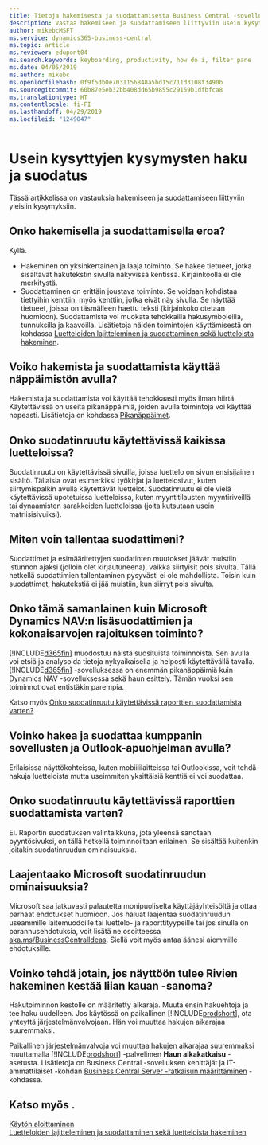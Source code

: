 ```yaml
---
title: Tietoja hakemisesta ja suodattamisesta Business Central -sovelluksessa
description: Vastaa hakemiseen ja suodattamiseen liittyviin usein kysyttyihin kysymyksiin.
author: mikebcMSFT
ms.service: dynamics365-business-central
ms.topic: article
ms.reviewer: edupont04
ms.search.keywords: keyboarding, productivity, how do i, filter pane
ms.date: 04/05/2019
ms.author: mikebc
ms.openlocfilehash: 0f9f5db0e7031156848a5bd15c711d3108f3490b
ms.sourcegitcommit: 60b87e5eb32bb408dd65b9855c29159b1dfbfca8
ms.translationtype: HT
ms.contentlocale: fi-FI
ms.lasthandoff: 04/29/2019
ms.locfileid: "1249047"
---
```

# <a name="searching-and-filtering-faq"></a>Usein kysyttyjen kysymysten haku ja suodatus
Tässä artikkelissa on vastauksia hakemiseen ja suodattamiseen liittyviin yleisiin kysymyksiin.

## <a name="is-there-a-difference-between-searching-and-filtering"></a>Onko hakemisella ja suodattamisella eroa?
Kyllä.
- Hakeminen on yksinkertainen ja laaja toiminto. Se hakee tietueet, jotka sisältävät hakutekstin sivulla näkyvissä kentissä. Kirjainkoolla ei ole merkitystä.
- Suodattaminen on erittäin joustava toiminto. Se voidaan kohdistaa tiettyihin kenttiin, myös kenttiin, jotka eivät näy sivulla. Se näyttää tietueet, joissa on täsmälleen haettu teksti (kirjainkoko otetaan huomioon). Suodattamista voi muokata tehokkailla hakusymboleilla, tunnuksilla ja kaavoilla. Lisätietoja näiden toimintojen käyttämisestä on kohdassa [Luetteloiden lajitteleminen ja suodattaminen sekä luetteloista hakeminen](ui-enter-criteria-filters.md).

## <a name="is-there-a-keyboard-experience-for-search-and-filter"></a>Voiko hakemista ja suodattamista käyttää näppäimistön avulla?
Hakemista ja suodattamista voi käyttää tehokkaasti myös ilman hiirtä. Käytettävissä on useita pikanäppäimiä, joiden avulla toimintoja voi käyttää nopeasti. Lisätietoja on kohdassa [Pikanäppäimet](keyboard-shortcuts.md#KeyboardFilter).

## <a name="is-the-filter-pane-available-on-all-lists"></a>Onko suodatinruutu käytettävissä kaikissa luetteloissa?
Suodatinruutu on käytettävissä sivuilla, joissa luettelo on sivun ensisijainen sisältö. Tällaisia ovat esimerkiksi työkirjat ja luettelosivut, kuten siirtymispalkin avulla käytettävät luettelot. Suodatinruutu ei ole vielä käytettävissä upotetuissa luetteloissa, kuten myyntitilausten myyntiriveillä tai dynaamisten sarakkeiden luetteloissa (joita kutsutaan usein matriisisivuiksi).

## <a name="how-can-i-save-my-filters"></a>Miten voin tallentaa suodattimeni?

Suodattimet ja esimääritettyjen suodatinten muutokset jäävät muistiin istunnon ajaksi (jolloin olet kirjautuneena), vaikka siirtyisit pois sivulta. Tällä hetkellä suodattimien tallentaminen pysyvästi ei ole mahdollista. Toisin kuin suodattimet, hakutekstiä ei jää muistiin, kun siirryt pois sivulta.

## <a name="is-this-the-same-as-advanced-filters-and-limit-totals-in-microsoft-dynamics-nav"></a>Onko tämä samanlainen kuin Microsoft Dynamics NAV:n lisäsuodattimien ja kokonaisarvojen rajoituksen toiminto?

[!INCLUDE[d365fin](includes/d365fin_md.md)] muodostuu näistä suosituista toiminnoista. Sen avulla voi etsiä ja analysoida tietoja nykyaikaisella ja helposti käytettävällä tavalla. [!INCLUDE[d365fin](includes/d365fin_md.md)] -sovelluksessa on enemmän pikanäppäimiä kuin Dynamics NAV -sovelluksessa sekä haun esittely. Tämän vuoksi sen toiminnot ovat entistäkin parempia.  

Katso myös [Onko suodatinruutu käytettävissä raporttien suodattamista varten?](#is-the-filter-pane-available-for-filtering-reports)  

## <a name="can-i-search-and-filter-using-the-companion-apps-and-outlook-addin"></a>Voinko hakea ja suodattaa kumppanin sovellusten ja Outlook-apuohjelman avulla?
Erilaisissa näyttökohteissa, kuten mobiililaitteissa tai Outlookissa, voit tehdä hakuja luetteloista mutta useimmiten yksittäisiä kenttiä ei voi suodattaa.

## <a name="is-the-filter-pane-available-for-filtering-reports"></a>Onko suodatinruutu käytettävissä raporttien suodattamista varten?
Ei. Raportin suodatuksen valintaikkuna, jota yleensä sanotaan pyyntösivuksi, on tällä hetkellä toiminnoiltaan erilainen. Se sisältää kuitenkin joitakin suodatinruudun ominaisuuksia.

## <a name="will-microsoft-extend-the-filter-pane-experience"></a>Laajentaako Microsoft suodatinruudun ominaisuuksia?
Microsoft saa jatkuvasti palautetta monipuoliselta käyttäjäyhteisöltä ja ottaa parhaat ehdotukset huomioon. Jos haluat laajentaa suodatinruudun useammille laitemuodoille tai luettelo- ja raporttityypeille tai jos sinulla on parannusehdotuksia, voit lisätä ne osoitteessa [aka.ms/BusinessCentralIdeas](https://aka.ms/businesscentralideas). Siellä voit myös antaa äänesi aiemmille ehdotuksille.

## <a name="can-i-do-anything-about-the-searching-for-rows-is-taking-too-long-message"></a>Voinko tehdä jotain, jos näyttöön tulee Rivien hakeminen kestää liian kauan -sanoma?

Hakutoiminnon kestolle on määritetty aikaraja. Muuta ensin hakuehtoja ja tee haku uudelleen. Jos käytössä on paikallinen [!INCLUDE[prodshort](includes/prodshort.md)], ota yhteyttä järjestelmänvalvojaan. Hän voi muuttaa hakujen aikarajaa suuremmaksi.

Paikallinen järjestelmänvalvoja voi muuttaa hakujen aikarajaa suuremmaksi muuttamalla [!INCLUDE[prodshort](includes/prodshort.md)] -palvelimen **Haun aikakatkaisu** -asetusta. Lisätietoja on Business Central -sovelluksen kehittäjät ja IT-ammattilaiset -kohdan [Business Central Server -ratkaisun määrittäminen](https://docs.microsoft.com/en-us/dynamics365/business-central/dev-itpro/administration/configure-server-instance?#Database) -kohdassa.

## <a name="see-also"></a>Katso myös .

[Käytön aloittaminen](product-get-started.md)  
[Luetteloiden lajitteleminen ja suodattaminen sekä luetteloista hakeminen](ui-enter-criteria-filters.md)  
